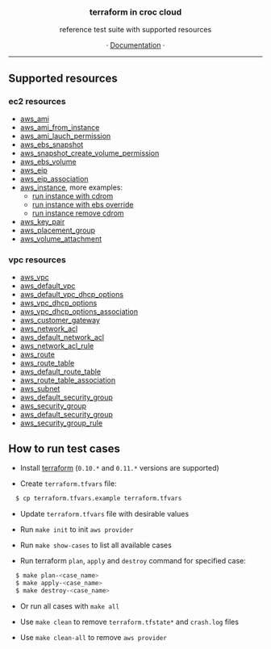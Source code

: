 <h3 align="center">terraform in croc cloud</h3>
<p align="center">reference test suite with supported resources</p>
<p align="center">&#183; <a href="http://docs.website.cloud.croc.ru/ru/api/tools/terraform.html">Documentation</a> &#183;</p>

---

## Supported resources

### ec2 resources

* [aws_ami](cases/aws_ami/README.rst)
* [aws_ami_from_instance](cases/aws_ami_from_instance/README.rst)
* [aws_ami_lauch_permission](cases/aws_ami_launch_permission/README.rst)
* [aws_ebs_snapshot](cases/aws_ebs_snapshot/README.rst)
* [aws_snapshot_create_volume_permission](cases/aws_snapshot_create_volume_permission)
* [aws_ebs_volume](cases/aws_ebs_volume/README.rst)
* [aws_eip](cases/aws_eip/README.rst)
* [aws_eip_association](cases/aws_eip_association/README.rst)
* [aws_instance](cases/aws_instance/README.rst), more examples:
  - [run instance with cdrom](cases/aws_instance/run_instance_with_cdrom/README.rst)
  - [run instance with ebs override](cases/aws_instance/run_instance_with_ebs_override/README.rst)
  - [run instance remove cdrom](cases/aws_instance/run_instances_remove_cdrom/README.rst)
* [aws_key_pair](cases/aws_key_pair/README.rst)
* [aws_placement_group](cases/aws_placement_group/README.rst)
* [aws_volume_attachment](cases/aws_volume_attachment/README.rst)

### vpc resources

* [aws_vpc](cases/aws_vpc/README.rst)
* [aws_default_vpc](cases/aws_default_vpc/README.rst)
* [aws_default_vpc_dhcp_options](cases/aws_default_vpc/README.rst)
* [aws_vpc_dhcp_options](cases/aws_vpc_dhcp_options/README.rst)
* [aws_vpc_dhcp_options_association](cases/aws_vpc_dhcp_options_association/README.rst)
* [aws_customer_gateway](cases/aws_customer_gateway/README.rst)
* [aws_network_acl](cases/aws_network_acl/README.rst)
* [aws_default_network_acl](cases/aws_default_network_acl/README.rst)
* [aws_network_acl_rule](cases/aws_network_acl_rule/README.rst)
* [aws_route](cases/aws_route/README.rst)
* [aws_route_table](cases/aws_route_table/README.rst)
* [aws_default_route_table](cases/aws_default_route_table/README.rst)
* [aws_route_table_association](cases/aws_route_table_association/README.rst)
* [aws_subnet](cases/aws_subnet/README.rst)
* [aws_default_security_group](cases/aws_default_security_group/README.rst)
* [aws_security_group](cases/aws_security_group/README.rst)
* [aws_default_security_group](cases/aws_default_security_group/README.rst)
* [aws_security_group_rule](cases/aws_security_group_rule/README.rst)


## How to run test cases

* Install [terraform](https://www.terraform.io/downloads.html) (`0.10.*` and `0.11.*` versions are supported)

* Create ``terraform.tfvars`` file:

```sh
  $ cp terraform.tfvars.example terraform.tfvars
```

* Update ``terraform.tfvars`` file with desirable values

* Run ``make init`` to init ``aws provider``

* Run ``make show-cases`` to list all available cases

* Run terraform ``plan``, ``apply`` and ``destroy`` command for specified case:

```sh
  $ make plan-<case_name>
  $ make apply-<case_name>
  $ make destroy-<case_name>
```

* Or run all cases with ``make all``

* Use ``make clean`` to remove ``terraform.tfstate*`` and ``crash.log`` files

* Use ``make clean-all`` to remove ``aws provider``
